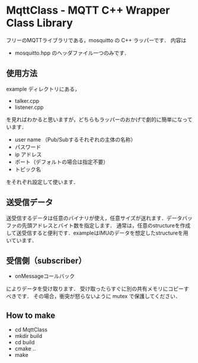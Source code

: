 # MqttClass - MQTT C++ Wrapper Class Library

フリーのMQTTライブラリである，mosquitto の C++ ラッパーです．
内容は
- mosquitto.hpp
のヘッダファイル一つのみです．



## 使用方法

example ディレクトリにある，
- talker.cpp
- listener.cpp


を見ればわかると思いますが，どちらもラッパーのおかげで劇的に簡単になっています．

- user name （Pub/Subするそれぞれの主体の名称）
- パスワード
- ip アドレス
- ポート（デフォルトの場合は指定不要）
- トピック名


をそれぞれ設定して使います．


## 送受信データ

送受信するデータは任意のバイナリが使え，任意サイズが送れます．データバッファの先頭アドレスとバイト数を指定します．
通常は，任意のstructureを作成して送受信すると便利です．exampleはIMUのデータを想定したstructureを用いています．



## 受信側（subscriber）

- onMessageコールバック


によりデータを受け取ります．
受け取ったらすぐに別の共有メモリにコピーすべきです．
その場合，衝突が怒らないように mutex で保護してください．



## How to make
- cd MqttClass
- mkdir build
- cd build
- cmake ..
- make
